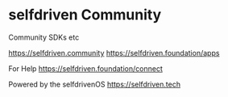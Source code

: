 # selfdriven Community
Community SDKs etc

https://selfdriven.community
https://selfdriven.foundation/apps

For Help
https://selfdriven.foundation/connect

Powered by the selfdrivenOS
https://selfdriven.tech
